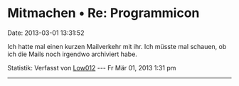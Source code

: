 Mitmachen • Re: Programmicon
============================

Date: 2013-03-01 13:31:52

Ich hatte mal einen kurzen Mailverkehr mit ihr. Ich müsste mal schauen,
ob ich die Mails noch irgendwo archiviert habe.

Statistik: Verfasst von
[Low012](http://forum.yacy-websuche.de/memberlist.php?mode=viewprofile&u=62)
--- Fr Mär 01, 2013 1:31 pm

------------------------------------------------------------------------
